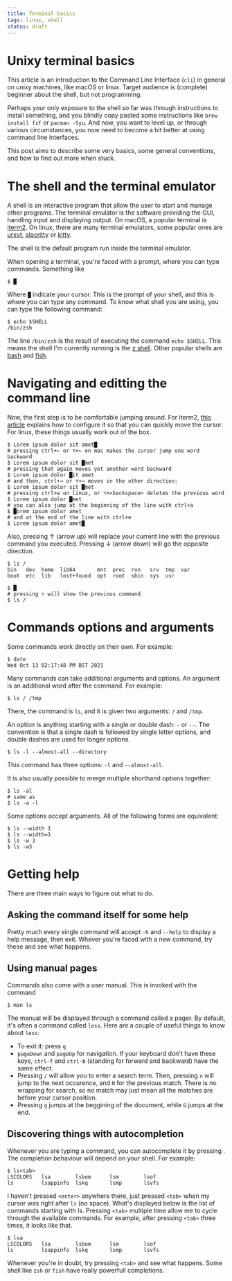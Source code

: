 ```yaml
---
title: Terminal basics
tags: linux, shell
status: draft
---
```


# Unixy terminal basics

This article is an introduction to the Command Line Interface (`cli`) in general on unixy machines, like macOS or linux. Target audience is (complete) beginner about the shell, but not programming.

Perhaps your only exposure to the shell so far was through instructions to install something, and you blindly copy pasted some instructions like `brew install fzf` or `pacman -Syu`. And now, you want to level up, or through various circumstances, you now need to become a bit better at using command line interfaces.

This post aims to describe some very basics, some general conventions, and how to find out more when stuck.

# The shell and the terminal emulator

A shell is an interactive program that allow the user to start and manage other programs. The terminal emulator is the software providing the GUI, handling input and displaying output. On macOS, a popular terminal is [iterm2](https://iterm2.com/). On linux, there are many terminal emulators, some popular ones are [urxvt](https://wiki.archlinux.org/title/Rxvt-unicode), [alacritty](https://github.com/alacritty/alacritty) or [kitty](https://sw.kovidgoyal.net/kitty/).

The shell is the default program run inside the terminal emulator.

When opening a terminal, you're faced with a prompt, where you can type commands. Something like
```
$ █
```

Where `█` indicate your cursor. This is the prompt of your shell, and this is where you can type any command. To know what shell you are using, you can type the following command:

```
$ echo $SHELL
/bin/zsh
```

The line `/bin/zsh` is the result of executing the command `echo $SHELL`. This means the shell I'm currently running is the [z shell](https://en.wikipedia.org/wiki/Z_shell). Other popular shells are [bash](https://en.wikipedia.org/wiki/Bash_%28Unix_shell%29) and [fish](https://fishshell.com/).


# Navigating and editting the command line


Now, the first step is to be comfortable jumping around. For iterm2, [this article](https://heyshrey.com/article/configure-iterm) explains how to configure it so that you can quickly move the cursor. For linux, these things usually work out of the box.

```
$ Lorem ipsum dolor sit amet█
# pressing ctrl+← or ⌥+← on mac makes the cursor jump one word backward
$ Lorem ipsum dolor sit █met
# pressing that again moves yet another word backward
$ Lorem ipsum dolor █it amet
# and then, ctrl+→ or ⌥+→ moves in the other direction:
$ Lorem ipsum dolor sit █met
# pressing ctrl+w on linux, or ⌥+<backspace> deletes the previous word
$ Lorem ipsum dolor █met
# you can also jump at the beginning of the line with ctrl+a
$ █orem ipsum dolor amet
# and at the end of the line with ctrl+e
$ Lorem ipsum dolor amet█
```

Also, pressing ↑ (arrow up) will replace your current line with the previous command you executed. Pressing ↓ (arrow down) will go the opposite direction.

```
$ ls /
bin   dev  home  lib64       mnt  proc  run   srv  tmp  var
boot  etc  lib   lost+found  opt  root  sbin  sys  usr

$ █
# pressing ↑ will show the previous command
$ ls /
```

# Commands options and arguments

Some commands work directly on their own. For example:

```
$ date
Wed Oct 13 02:17:48 PM BST 2021
```

Many commands can take additional arguments and options. An argument is an additional word after the command. For example:
```
$ ls / /tmp
```
There, the command is `ls`, and it is given two arguments: `/` and `/tmp`.

An option is anything starting with a single or double dash: `-` or `--`. The convention is that a single dash is followed by single letter options, and double dashes are used for longer options.

```
$ ls -l --almost-all --directory
```
This command has three options: `-l` and `--almost-all`.

It is also usually possible to merge multiple shorthand options together:

```
$ ls -al
# same as
$ ls -a -l
```

Some options accept arguments. All of the following forms are equivalent:

```
$ ls --width 3
$ ls --width=3
$ ls -w 3
$ ls -w3
```


# Getting help

There are three main ways to figure out what to do.

## Asking the command itself for some help

Pretty much every single command will accept `-h` and `--help` to display a help message, then exit. Whever you're faced with a new command, try these and see what happens.

## Using manual pages

Commands also come with a user manual. This is invoked with the command
```
$ man ls
```

The manual will be displayed through a command called a pager. By default, it's often a command called `less`. Here are a couple of useful things to know about `less`:

* To exit it: press `q`
* `pageDown` and `pageUp` for navigation. If your keyboard don't have these keys, `ctrl-f` and `ctrl-b` (standing for forward and backward) have the same effect.
* Pressing `/` will allow you to enter a search term. Then, pressing `n` will jump to the next occurence, and `N` for the previous match. There is no wrapping for search, so no match may just mean all the matches are before your cursor position.
* Pressing `g` jumps at the beggining of the document, while `G` jumps at the end.



## Discovering things with autocompletion

Whenever you are typing a command, you can autocomplete it by pressing <tab>. The completion behaviour will depend on your shell. For example:

```
$ ls<tab>
LSCOLORS   lsa        lsbom      lsm        lsof
ls         lsappinfo  lskq       lsmp       lsvfs
```
I haven't pressed `<enter>` anywhere there, just pressed `<tab>` when my cursor was right after `ls` (no space). What's displayed below is the list of commands starting with ls. Pressing `<tab>` multiple time allow me to cycle through the available commands. For example, after pressing `<tab>` three times, it looks like that.

```
$ lsa
LSCOLORS   lsa        lsbom      lsm        lsof
ls         lsappinfo  lskq       lsmp       lsvfs
```

Whenever you're in doubt, try pressing `<tab>` and see what happens. Some shell like `zsh` or `fish` have really powerfull completions.



